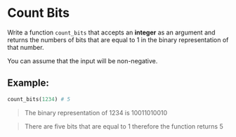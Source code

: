 # Count Bits

Write a function `count_bits` that accepts an **integer** as an argument and returns the numbers of bits that are equal to 1 in the binary representation of that number.

You can assume that the input will be non-negative.

## Example:

```py
count_bits(1234) # 5
```

> The binary representation of 1234 is 10011010010

> There are five bits that are equal to 1 therefore the function returns 5
